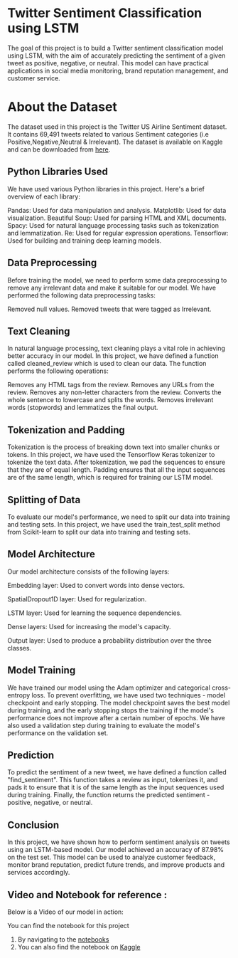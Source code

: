 # Twitter Sentiment Classification using LSTM
The goal of this project is to build a Twitter sentiment classification model using LSTM, with the aim of accurately predicting the sentiment of a given tweet as positive, negative, or neutral. This model can have practical applications in social media monitoring, brand reputation management, and customer service.

# About the Dataset
The dataset used in this project is the Twitter US Airline Sentiment dataset. It contains 69,491 tweets related to various Sentiment categories (i.e Positive,Negative,Neutral & Irrelevant). The dataset is available on Kaggle and can be downloaded from [here](https://www.kaggle.com/datasets/jp797498e/twitter-entity-sentiment-analysis).

## Python Libraries Used
We have used various Python libraries in this project. Here's a brief overview of each library:

Pandas: Used for data manipulation and analysis.
Matplotlib: Used for data visualization.
Beautiful Soup: Used for parsing HTML and XML documents.
Spacy: Used for natural language processing tasks such as tokenization and lemmatization.
Re: Used for regular expression operations.
Tensorflow: Used for building and training deep learning models.

## Data Preprocessing
Before training the model, we need to perform some data preprocessing to remove any irrelevant data and make it suitable for our model. We have performed the following data preprocessing tasks:

Removed null values.
Removed tweets that were tagged as Irrelevant.

## Text Cleaning
In natural language processing, text cleaning plays a vital role in achieving better accuracy in our model. In this project, we have defined a function called cleaned_review which is used to clean our data. The function performs the following operations:

Removes any HTML tags from the review.
Removes any URLs from the review.
Removes any non-letter characters from the review.
Converts the whole sentence to lowercase and splits the words.
Removes irrelevant words (stopwords) and lemmatizes the final output.

## Tokenization and Padding
Tokenization is the process of breaking down text into smaller chunks or tokens. In this project, we have used the Tensorflow Keras tokenizer to tokenize the text data. After tokenization, we pad the sequences to ensure that they are of equal length. Padding ensures that all the input sequences are of the same length, which is required for training our LSTM model.

## Splitting of Data
To evaluate our model's performance, we need to split our data into training and testing sets. In this project, we have used the train_test_split method from Scikit-learn to split our data into training and testing sets.

## Model Architecture
Our model architecture consists of the following layers:

Embedding layer: Used to convert words into dense vectors.

SpatialDropout1D layer: Used for regularization.

LSTM layer: Used for learning the sequence dependencies.

Dense layers: Used for increasing the model's capacity.

Output layer: Used to produce a probability distribution over the three classes.

## Model Training
We have trained our model using the Adam optimizer and categorical cross-entropy loss. To prevent overfitting, we have used two techniques - model checkpoint and early stopping. The model checkpoint saves the best model during training, and the early stopping stops the training if the model's performance does not improve after a certain number of epochs. We have also used a validation step during training to evaluate the model's performance on the validation set.

## Prediction
To predict the sentiment of a new tweet, we have defined a function called "find_sentiment". This function takes a review as input, tokenizes it, and pads it to ensure that it is of the same length as the input sequences used during training. Finally, the function returns the predicted sentiment - positive, negative, or neutral.

## Conclusion
In this project, we have shown how to perform sentiment analysis on tweets using an LSTM-based model. Our model achieved an accuracy of 87.98% on the test set. This model can be used to analyze customer feedback, monitor brand reputation, predict future trends, and improve products and services accordingly.

## Video and Notebook for reference : 
Below is a Video of our model in action:


You can find the notebook for this project 
1) By navigating to the [notebooks]()
2) You can also find the notebook on [Kaggle](https://www.kaggle.com/code/jvkchaitanya410/twitter-sentiment-classification-using-lstm)